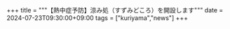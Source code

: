 +++
title = """【熱中症予防】涼み処（すずみどころ）を開設します"""
date = 2024-07-23T09:30:00+09:00
tags = ["kuriyama","news"]
+++

